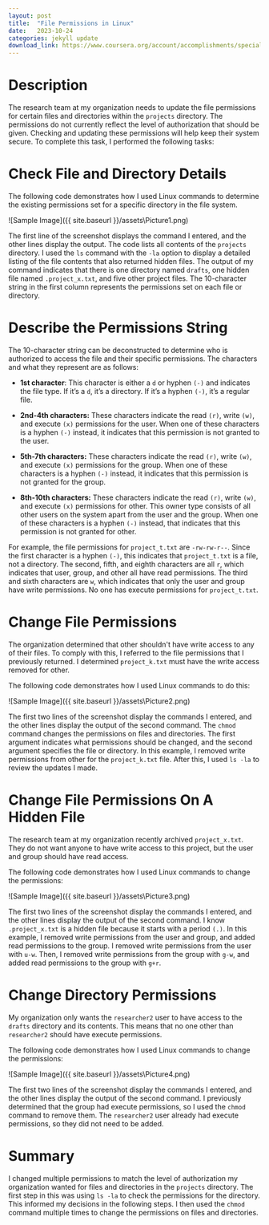 ```yaml
---
layout: post
title:  "File Permissions in Linux"
date:   2023-10-24
categories: jekyll update
download_link: https://www.coursera.org/account/accomplishments/specialization/certificate/AZYF4ATWUNXF
---
```


# Description

The research team at my organization needs to update the file permissions for certain files and directories within the `projects` directory. The permissions do not currently reflect the level of authorization that should be given. Checking and updating these permissions will help keep their system secure. To complete this task, I performed the following tasks:

# Check File and Directory Details

The following code demonstrates how I used Linux commands to determine the existing permissions set for a specific directory in the file system.

![Sample Image]({{ site.baseurl }}/assets\Picture1.png)

The first line of the screenshot displays the command I entered, and the other lines display the output. The code lists all contents of the `projects` directory. I used the `ls` command with the `-la` option to display a detailed listing of the file contents that also returned hidden files. The output of my command indicates that there is one directory named `drafts`, one hidden file named `.project_x.txt`, and five other project files. The 10-character string in the first column represents the permissions set on each file or directory.

# Describe the Permissions String

The 10-character string can be deconstructed to determine who is authorized to access the file and their specific permissions. The characters and what they represent are as follows:
* **1st character**: This character is either a `d` or hyphen `(-)` and indicates the file type. If it’s a `d`, it’s a directory. If it’s a hyphen
`(-)`, it’s a regular file.

* **2nd-4th characters:** These characters indicate the read `(r)`, write `(w)`, and execute `(x)` permissions for the user. When one of these characters is a hyphen `(-)` instead, it indicates that this permission is not granted to the user.
* **5th-7th characters:** These characters indicate the read `(r)`, write `(w)`, and execute `(x)` permissions for the group. When one of these characters is a hyphen `(-)` instead, it indicates that this permission is not granted for the group.
* **8th-10th characters:** These characters indicate the read `(r)`, write `(w)`, and execute `(x)` permissions for other. This owner type consists of all other users on the system apart from the user and the group. When one of these characters is a hyphen `(-)` instead, that indicates that this permission is not granted for other.

For example, the file permissions for `project_t.txt` are `-rw-rw-r--`. Since the first character is a hyphen `(-)`, this indicates that `project_t.txt` is a file, not a directory. The second, fifth, and eighth characters are all `r`, which indicates that user, group, and other all have read permissions. The third and sixth characters are `w`, which indicates that only the user and group have write permissions. No one has execute permissions for `project_t.txt`.

# Change File Permissions

The organization determined that other shouldn't have write access to any of their files. To comply with this, I referred to the file permissions that I previously returned. I determined `project_k.txt` must have the write access removed for other.

The following code demonstrates how I used Linux commands to do this:

![Sample Image]({{ site.baseurl }}/assets\Picture2.png)

The first two lines of the screenshot display the commands I entered, and the other lines display the output of the second command. The `chmod` command changes the permissions on files and directories. The first argument indicates what permissions should be changed, and the second argument specifies the file or directory. In this example, I removed write permissions from other for the `project_k.txt` file. After this, I used `ls -la` to review the updates I made.

# Change File Permissions On A Hidden File

The research team at my organization recently archived `project_x.txt`. They do not want anyone to have write access to this project, but the user and group should have read access. 

The following code demonstrates how I used Linux commands to change the permissions:

![Sample Image]({{ site.baseurl }}/assets\Picture3.png)

The first two lines of the screenshot display the commands I entered, and the other lines display the output of the second command. I know `.project_x.txt` is a hidden file because it starts with a period `(.)`. In this example, I removed write permissions from the user and group, and added read permissions to the group. I removed write permissions from the user with `u-w`. Then, I removed write permissions from the group with `g-w`, and added read permissions to the group with `g+r`. 

# Change Directory Permissions

My organization only wants the `researcher2` user to have access to the `drafts` directory and its contents. This means that no one other than `researcher2` should have execute permissions.

The following code demonstrates how I used Linux commands to change the permissions:

![Sample Image]({{ site.baseurl }}/assets\Picture4.png)

The first two lines of the screenshot display the commands I entered, and the other lines display the output of the second command. I previously determined that the group had execute permissions, so I used the `chmod` command to remove them. The `researcher2` user already had execute permissions, so they did not need to be added.

# Summary

I changed multiple permissions to match the level of authorization my organization wanted for files and directories in the `projects` directory. The first step in this was using `ls -la` to check the permissions for the directory. This informed my decisions in the following steps. I then used the `chmod` command multiple times to change the permissions on files and directories.
